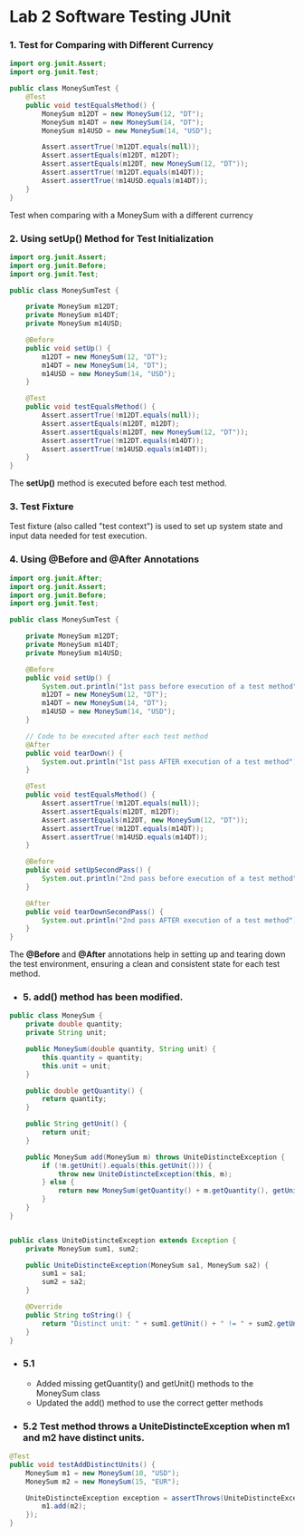 # Lab 2 Software Testing JUnit

### **1.** Test for Comparing with Different Currency
```java
import org.junit.Assert;
import org.junit.Test;

public class MoneySumTest {
    @Test
    public void testEqualsMethod() {
        MoneySum m12DT = new MoneySum(12, "DT");
        MoneySum m14DT = new MoneySum(14, "DT");
        MoneySum m14USD = new MoneySum(14, "USD");

        Assert.assertTrue(!m12DT.equals(null));
        Assert.assertEquals(m12DT, m12DT);
        Assert.assertEquals(m12DT, new MoneySum(12, "DT"));
        Assert.assertTrue(!m12DT.equals(m14DT));
        Assert.assertTrue(!m14USD.equals(m14DT));
    }
}
```
Test when comparing with a MoneySum with a different currency

### **2.** Using setUp() Method for Test Initialization
```java
import org.junit.Assert;
import org.junit.Before;
import org.junit.Test;

public class MoneySumTest {

    private MoneySum m12DT;
    private MoneySum m14DT;
    private MoneySum m14USD;

    @Before
    public void setUp() {
        m12DT = new MoneySum(12, "DT");
        m14DT = new MoneySum(14, "DT");
        m14USD = new MoneySum(14, "USD");
    }

    @Test
    public void testEqualsMethod() {
        Assert.assertTrue(!m12DT.equals(null));
        Assert.assertEquals(m12DT, m12DT);
        Assert.assertEquals(m12DT, new MoneySum(12, "DT"));
        Assert.assertTrue(!m12DT.equals(m14DT));
        Assert.assertTrue(!m14USD.equals(m14DT));
    }
}
```
The **setUp()** method is executed before each test method.

### **3.** Test Fixture
Test fixture (also called "test context") is used to set up system state and input data needed for test execution.

### **4.** Using @Before and @After Annotations
```java
import org.junit.After;
import org.junit.Assert;
import org.junit.Before;
import org.junit.Test;

public class MoneySumTest {

    private MoneySum m12DT;
    private MoneySum m14DT;
    private MoneySum m14USD;

    @Before
    public void setUp() {
        System.out.println("1st pass before execution of a test method");
        m12DT = new MoneySum(12, "DT");
        m14DT = new MoneySum(14, "DT");
        m14USD = new MoneySum(14, "USD");
    }

    // Code to be executed after each test method
    @After
    public void tearDown() {
        System.out.println("1st pass AFTER execution of a test method");
    }

    @Test
    public void testEqualsMethod() {
        Assert.assertTrue(!m12DT.equals(null));
        Assert.assertEquals(m12DT, m12DT);
        Assert.assertEquals(m12DT, new MoneySum(12, "DT"));
        Assert.assertTrue(!m12DT.equals(m14DT));
        Assert.assertTrue(!m14USD.equals(m14DT));
    }

    @Before
    public void setUpSecondPass() {
        System.out.println("2nd pass before execution of a test method");
    }

    @After
    public void tearDownSecondPass() {
        System.out.println("2nd pass AFTER execution of a test method");
    }
}
```

The **@Before** and **@After** annotations help in setting up and tearing down the test environment, ensuring a clean and consistent state for each test method.

- ### **5.** add() method has been modified.

```java
public class MoneySum {
    private double quantity;
    private String unit;

    public MoneySum(double quantity, String unit) {
        this.quantity = quantity;
        this.unit = unit;
    }

    public double getQuantity() {
        return quantity;
    }

    public String getUnit() {
        return unit;
    }

    public MoneySum add(MoneySum m) throws UniteDistincteException {
        if (!m.getUnit().equals(this.getUnit())) {
            throw new UniteDistincteException(this, m);
        } else {
            return new MoneySum(getQuantity() + m.getQuantity(), getUnit());
        }
    }
}


public class UniteDistincteException extends Exception {
    private MoneySum sum1, sum2;

    public UniteDistincteException(MoneySum sa1, MoneySum sa2) {
        sum1 = sa1;
        sum2 = sa2;
    }

    @Override
    public String toString() {
        return "Distinct unit: " + sum1.getUnit() + " != " + sum2.getUnit();
    }
}
```

- ### **5.1**
    - Added missing getQuantity() and getUnit() methods to the MoneySum class
    - Updated the add() method to use the correct getter methods

- ### **5.2** Test method throws a UniteDistincteException when m1 and m2 have distinct units.
```java
@Test
public void testAddDistinctUnits() {
    MoneySum m1 = new MoneySum(10, "USD");
    MoneySum m2 = new MoneySum(15, "EUR");

    UniteDistincteException exception = assertThrows(UniteDistincteException.class, () -> {
        m1.add(m2);
    });
}
```
